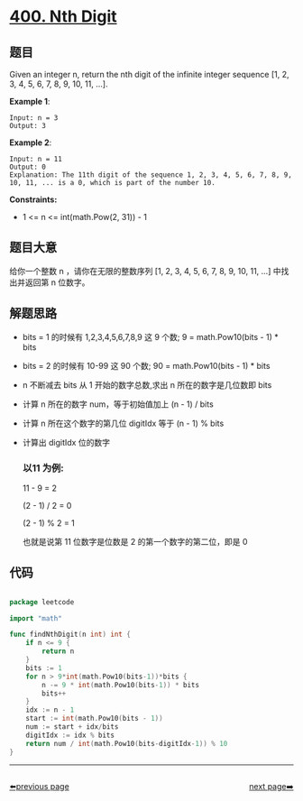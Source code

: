 # [400. Nth Digit](https://leetcode.com/problems/nth-digit/)

## 题目

Given an integer n, return the nth digit of the infinite integer sequence [1, 2, 3, 4, 5, 6, 7, 8, 9, 10, 11, ...].

**Example 1**:

    Input: n = 3
    Output: 3

**Example 2**:

    Input: n = 11
    Output: 0
    Explanation: The 11th digit of the sequence 1, 2, 3, 4, 5, 6, 7, 8, 9, 10, 11, ... is a 0, which is part of the number 10.

**Constraints:**

- 1 <= n <= int(math.Pow(2, 31)) - 1

## 题目大意

给你一个整数 n ，请你在无限的整数序列 [1, 2, 3, 4, 5, 6, 7, 8, 9, 10, 11, ...] 中找出并返回第 n 位数字。

## 解题思路

- bits = 1 的时候有 1,2,3,4,5,6,7,8,9 这 9 个数; 9 = math.Pow10(bits - 1) * bits
- bits = 2 的时候有 10-99 这 90 个数; 90 = math.Pow10(bits - 1) * bits
- n 不断减去 bits 从 1 开始的数字总数,求出 n 所在的数字是几位数即 bits
- 计算 n 所在的数字 num，等于初始值加上 (n - 1) / bits
- 计算 n 所在这个数字的第几位 digitIdx 等于 (n - 1) % bits
- 计算出 digitIdx 位的数字
  
  ### 以11 为例:
  11 - 9 = 2 
  
  (2 - 1) / 2 = 0
  
  (2 - 1) % 2 = 1
  
  也就是说第 11 位数字是位数是 2 的第一个数字的第二位，即是 0

## 代码

```go

package leetcode

import "math"

func findNthDigit(n int) int {
	if n <= 9 {
		return n
	}
	bits := 1
	for n > 9*int(math.Pow10(bits-1))*bits {
		n -= 9 * int(math.Pow10(bits-1)) * bits
		bits++
	}
	idx := n - 1
	start := int(math.Pow10(bits - 1))
	num := start + idx/bits
	digitIdx := idx % bits
	return num / int(math.Pow10(bits-digitIdx-1)) % 10
}
```



----------------------------------------------
<div style="display: flex;justify-content: space-between;align-items: center;">
<p><a href="https://books.halfrost.com/leetcode/ChapterFour/0300~0399/0399.Evaluate-Division/">⬅️previous page</a></p>
<p><a href="https://books.halfrost.com/leetcode/ChapterFour/0400~0499/0401.Binary-Watch/">next page➡️</a></p>
</div>
